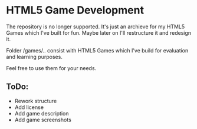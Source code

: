 HTML5 Game Development
=======

The repository is no longer supported. It's just an archieve for my HTML5 Games which I've built for fun. Maybe later on I'll restructure it and redesign it. 

Folder /games/.. consist with HTML5 Games which I've build for evaluation and learning purposes. 

Feel free to use them for your needs.



## ToDo:

- Rework structure
- Add license
- Add game description
- Add game screenshots
